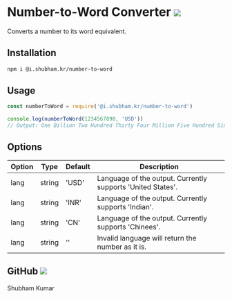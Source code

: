 # Number-to-Word Converter [![](https://img.shields.io/badge/-npm-red)](https://www.npmjs.com/package/@i.shubham.kr/number-to-word)

Converts a number to its word equivalent.

## Installation

```bash
npm i @i.shubham.kr/number-to-word
```

## Usage

```js
const numberToWord = require('@i.shubham.kr/number-to-word')

console.log(numberToWord(1234567890, 'USD'))
// Output: One Billion Two Hundred Thirty Four Million Five Hundred Sixty Seven Thousand Eight Hundred Ninety
```

## Options

| Option | Type   | Default | Description                                                 |
| ------ | ------ | ------- | ----------------------------------------------------------- |
| lang   | string | 'USD'   | Language of the output. Currently supports 'United States'. |
| lang   | string | 'INR'   | Language of the output. Currently supports 'Indian'.        |
| lang   | string | 'CN'    | Language of the output. Currently supports 'Chinees'.       |
| lang   | string | ''      | Invalid language will return the number as it is.           |

## GitHub [![](https://img.shields.io/badge/-GitHub-black)](https://github.com/shubham0809200)

Shubham Kumar
